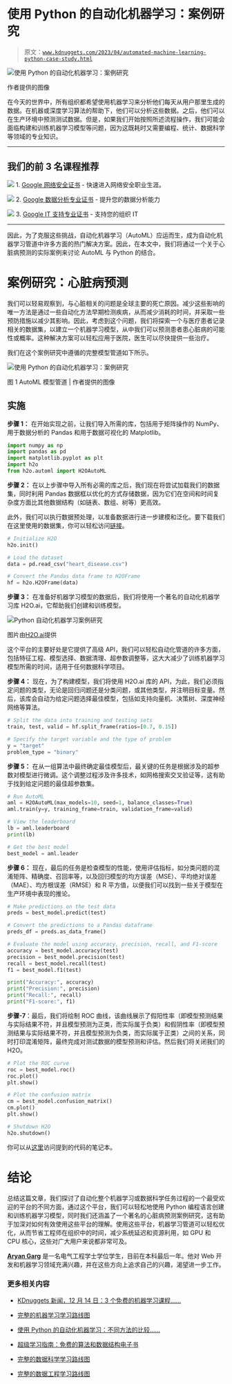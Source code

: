 # 使用 Python 的自动化机器学习：案例研究

> 原文：[`www.kdnuggets.com/2023/04/automated-machine-learning-python-case-study.html`](https://www.kdnuggets.com/2023/04/automated-machine-learning-python-case-study.html)

![使用 Python 的自动化机器学习：案例研究](img/6d3f21315220c4798d2ee7c8fa9c9166.png)

作者提供的图像

在今天的世界中，所有组织都希望使用机器学习来分析他们每天从用户那里生成的数据。在机器或深度学习算法的帮助下，他们可以分析这些数据。之后，他们可以在生产环境中预测测试数据。但是，如果我们开始按照所述流程操作，我们可能会面临构建和训练机器学习模型等问题，因为这既耗时又需要编程、统计、数据科学等领域的专业知识。

* * *

## 我们的前 3 名课程推荐

![](img/0244c01ba9267c002ef39d4907e0b8fb.png) 1\. [Google 网络安全证书](https://www.kdnuggets.com/google-cybersecurity) - 快速进入网络安全职业生涯。

![](img/e225c49c3c91745821c8c0368bf04711.png) 2\. [Google 数据分析专业证书](https://www.kdnuggets.com/google-data-analytics) - 提升您的数据分析能力

![](img/0244c01ba9267c002ef39d4907e0b8fb.png) 3\. [Google IT 支持专业证书](https://www.kdnuggets.com/google-itsupport) - 支持您的组织 IT

* * *

因此，为了克服这些挑战，自动化机器学习（AutoML）应运而生，成为自动化机器学习管道中许多方面的热门解决方案。因此，在本文中，我们将通过一个关于心脏病预测的实际案例来讨论 AutoML 与 Python 的结合。

# 案例研究：心脏病预测

我们可以轻易观察到，与心脏相关的问题是全球主要的死亡原因。减少这些影响的唯一方法是通过一些自动化方法早期检测疾病，从而减少消耗的时间，并采取一些预防措施以减少其影响。因此，考虑到这个问题，我们将探索一个与医疗患者记录相关的数据集，以建立一个机器学习模型，从中我们可以预测患者患心脏病的可能性或概率。这种解决方案可以轻松应用于医院，医生可以尽快提供一些治疗。

我们在这个案例研究中遵循的完整模型管道如下所示。

![使用 Python 的自动化机器学习：案例研究](img/cbb0046270fdc9888bc554a0554e2f2f.png)

图 1 AutoML 模型管道 | 作者提供的图像

## 实施

**步骤 1：** 在开始实现之前，让我们导入所需的库，包括用于矩阵操作的 NumPy、用于数据分析的 Pandas 和用于数据可视化的 Matplotlib。

```py
import numpy as np
import pandas as pd
import matplotlib.pyplot as plt
import h2o
from h2o.automl import H2OAutoML
```

**步骤 2：** 在以上步骤中导入所有必需的库之后，我们现在将尝试加载我们的数据集，同时利用 Pandas 数据框以优化的方式存储数据，因为它们在空间和时间复杂度方面比其他数据结构（如链表、数组、树等）更高效。

此外，我们可以执行数据预处理，以准备数据进行进一步建模和泛化。要下载我们在这里使用的数据集，你可以轻松访问[链接](https://www.kaggle.com/datasets/volodymyrgavrysh/heart-disease)。

```py
# Initialize H2O
h2o.init()

# Load the dataset
data = pd.read_csv("heart_disease.csv")

# Convert the Pandas data frame to H2OFrame
hf = h2o.H2OFrame(data)
```

**步骤 3：** 在准备好机器学习模型的数据后，我们将使用一个著名的自动化机器学习库 H2O.ai，它帮助我们创建和训练模型。

![Python 自动化机器学习案例研究](img/120916b142400305c5051318395aeb56.png)

图片由[H2O.ai](https://www.google.com/imgres?imgurl=https%3A%2F%2Fdocs.h2o.ai%2Fh2o%2Flatest-stable%2Fh2o-docs%2F_images%2Fh2o-automl-logo.jpg&imgrefurl=https%3A%2F%2Fdocs.h2o.ai%2Fh2o%2Flatest-stable%2Fh2o-docs%2Fautoml.html&tbnid=mgiBQv6I-GgcqM&vet=12ahUKEwixg-CS4d79AhWOA7cAHeu1BsQQMygBegUIARDMAQ..i&docid=NCAbmuegOrnzoM&w=835&h=900&q=h2o%20automated%20learning&ved=2ahUKEwixg-CS4d79AhWOA7cAHeu1BsQQMygBegUIARDMAQ)提供

这个平台的主要好处是它提供了高级 API，我们可以轻松自动化管道的许多方面，包括特征工程、模型选择、数据清理、超参数调整等，这大大减少了训练机器学习模型所需的时间，适用于任何数据科学项目。

**步骤 4：** 现在，为了构建模型，我们将使用 H2O.ai 库的 API，为此，我们必须指定问题的类型，无论是回归问题还是分类问题，或其他类型，并注明目标变量。然后，该库会自动为给定问题选择最佳模型，包括如支持向量机、决策树、深度神经网络等算法。

```py
# Split the data into training and testing sets
train, test, valid = hf.split_frame(ratios=[0.7, 0.15])

# Specify the target variable and the type of problem
y = "target"
problem_type = "binary"
```

**步骤 5：** 在从一组算法中最终确定最佳模型后，最关键的任务是根据涉及的超参数对模型进行微调。这个调整过程涉及许多技术，如网格搜索交叉验证等，这有助于找到给定问题的最佳超参数集。

```py
# Run AutoML
aml = H2OAutoML(max_models=10, seed=1, balance_classes=True)
aml.train(y=y, training_frame=train, validation_frame=valid)

# View the leaderboard
lb = aml.leaderboard
print(lb)

# Get the best model
best_model = aml.leader
```

**步骤 6：** 现在，最后的任务是检查模型的性能，使用评估指标，如分类问题的混淆矩阵、精确度、召回率等，以及回归模型的均方误差（MSE）、平均绝对误差（MAE）、均方根误差（RMSE）和 R 平方值，以便我们可以找到一些关于模型在生产环境中表现的推论。

```py
# Make predictions on the test data
preds = best_model.predict(test)

# Convert the predictions to a Pandas dataframe
preds_df = preds.as_data_frame()

# Evaluate the model using accuracy, precision, recall, and F1-score
accuracy = best_model.accuracy(test)
precision = best_model.precision(test)
recall = best_model.recall(test)
f1 = best_model.f1(test)

print("Accuracy:", accuracy)
print("Precision:", precision)
print("Recall:", recall)
print("F1-score:", f1)
```

**步骤-7**：最后，我们将绘制 ROC 曲线，该曲线展示了假阳性率（即模型预测结果与实际结果不符，并且模型预测为正类，而实际属于负类）和假阴性率（即模型预测结果与实际结果不符，并且模型预测为负类，而实际属于正类）之间的关系，同时打印混淆矩阵，最终完成对测试数据的模型预测和评估。然后我们将关闭我们的 H2O。

```py
# Plot the ROC curve
roc = best_model.roc()
roc.plot()
plt.show()

# Plot the confusion matrix
cm = best_model.confusion_matrix()
cm.plot()
plt.show()

# Shutdown H2O
h2o.shutdown()
```

你可以从[这里](https://drive.google.com/file/d/1SzW_kP7R5u6pEWoRl0NR3JJGwtptTXWF/edit)访问提到的代码的笔记本。

# 结论

总结这篇文章，我们探讨了自动化整个机器学习或数据科学任务过程的一个最受欢迎的平台的不同方面，通过这个平台，我们可以轻松地使用 Python 编程语言创建和训练机器学习模型，同时我们还涵盖了一个著名的心脏病预测案例研究，这有助于加深对如何有效使用这些平台的理解。使用这些平台，机器学习管道可以轻松优化，从而节省工程师在组织中的时间，减少系统延迟和资源利用，如 GPU 和 CPU 核心，这些对广大用户来说都非常可及。

**[Aryan Garg](https://www.linkedin.com/in/aryan-garg-1bbb791a3/)** 是一名电气工程学士学位学生，目前在本科最后一年。他对 Web 开发和机器学习领域充满兴趣，并在这些方向上追求自己的兴趣，渴望进一步工作。

### 更多相关内容

+   [KDnuggets 新闻，12 月 14 日：3 个免费的机器学习课程……](https://www.kdnuggets.com/2022/n48.html)

+   [完整的机器学习学习路线图](https://www.kdnuggets.com/2022/12/complete-machine-learning-study-roadmap.html)

+   [使用 Python 的自动化机器学习：不同方法的比较……](https://www.kdnuggets.com/2023/03/automated-machine-learning-python-comparison-different-approaches.html)

+   [超级学习指南：免费的算法和数据结构电子书](https://www.kdnuggets.com/2022/06/super-study-guide-free-algorithms-data-structures-ebook.html)

+   [完整的数据科学学习路线图](https://www.kdnuggets.com/2022/08/complete-data-science-study-roadmap.html)

+   [完整的数据工程学习路线图](https://www.kdnuggets.com/2022/11/complete-data-engineering-study-roadmap.html)
